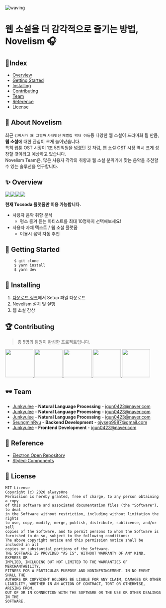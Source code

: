 ![waving](https://capsule-render.vercel.app/api?type=waving&height=200&text=Novelism🎧&fontAlign=70&fontAlignY=35&color=gradient)

# 웹 소설을 더 감각적으로 즐기는 방법, Novelism 🎧

## 🎉Index

- [Overview](#✨-overview)
- [Getting Started](#🎊-getting-started)
- [Installing](#🛒-installing)
- [Contributing](#🏆-contributing)
- [Team](#🕶-team)
- [Reference](#🔎-reference)
- [License](#💸-license)

## 🎠 About Novelism

최근 `김비서가 왜 그럴까` `사내맞선` `재벌집 막내 아들`등 다양한 웹 소설이 드라마화 될 만큼, **웹 소설**에 대한 관심이 크게 늘어났습니다.<br/>
특히 웹툰 OST 시장이 1조 5천억원을 넘겼던 것 처럼, 웹 소설 OST 시장 역시 크게 성장할 것이라고 예상하고 있습니다.<br/>
Novelism Team은, 많은 사용자 각각의 취향과 웹 소설 분위기에 맞는 음악을 추천할 수 있는 솔루션을 연구합니다.<br/>

## ✨ Overview

<img src="https://img.shields.io/badge/TypeScript-3178C6?style=plastic-square&logo=TypeScript&logoColor=white"/><img src="https://img.shields.io/badge/React-61DAFB?style=plastic-square&logo=React&logoColor=white"/><img src="https://img.shields.io/badge/Electron-47848F?style=plastic-square&logo=Electron&logoColor=white"/><img src="https://img.shields.io/badge/Styled Components-DB7093?style=plastic-square&logo=styled-components&logoColor=white"/><br/>

**현재 Tocsoda 플랫폼만 이용 가능합니다.**

- 사용자 음악 취향 분석
  - 평소 즐겨 듣는 아티스트를 최대 10명까지 선택해보세요!
- 사용자 자체 텍스트 / 웹 소설 플랫폼
  - 이용시 음악 자동 추천

## 🎊 Getting Started

```javascrip
    $ git clone
    $ yarn install
    $ yarn dev
```

## 🛒 Installing

1. [다운로드 링크](https://drive.google.com/file/d/1WbvpRdNLm1Q0Mae65R5iwMX2UQgmEozf/view?usp=sharing)에서 Setup 파일 다운로드
2. Novelism 설치 및 실행
3. 웹 소설 감상

## 🏆 Contributing

> 총 5명의 팀원이 완성한 프로젝트입니다.

<p>
<a href="https://github.com/neoskyclad">
    <img src="https://github.com/neoskyclad.png" width="90">
</a>
<a href="https://github.com/qualificationalitated">
    <img src="https://github.com/qualificationalitated.png" width="90">
</a>
<a href="https://github.com/parksk99">
    <img src="https://github.com/parksk99.png" width="90">
</a>
<a href="https://github.com/99winnmin">
    <img src="https://github.com/99winnmin.png" width="90">
</a>
<a href="https://github.com/Jun99uu">
    <img src="https://github.com/Jun99uu.png" width="90">
</a>
</p>

## 🕶 Team

- [Junkyulee](https://github.com/Always0ne) - **Natural Language Processing** - <igun0423@naver.com>
- [Junkyulee](https://github.com/Always0ne) - **Natural Language Processing** - <igun0423@naver.com>
- [Junkyulee](https://github.com/Always0ne) - **Natural Language Processing** - <igun0423@naver.com>
- [SeungminRyu](https://github.com/Always0ne) - **Backend Development** - <ojysep9987@gmail.com>
- [Junkyulee](https://github.com/Always0ne) - **Frontend Development** - <igun0423@naver.com>

## 🔎 Reference

- [Electron Open Repository](https://github.com/electron/electron)
- [Styled-Components](https://github.com/styled-components/styled-components)

## 💸 License

```
MIT License
Copyright (c) 2020 always0ne
Permission is hereby granted, free of charge, to any person obtaining a copy
of this software and associated documentation files (the "Software"), to deal
in the Software without restriction, including without limitation the rights
to use, copy, modify, merge, publish, distribute, sublicense, and/or sell
copies of the Software, and to permit persons to whom the Software is
furnished to do so, subject to the following conditions:
The above copyright notice and this permission notice shall be included in all
copies or substantial portions of the Software.
THE SOFTWARE IS PROVIDED "AS IS", WITHOUT WARRANTY OF ANY KIND, EXPRESS OR
IMPLIED, INCLUDING BUT NOT LIMITED TO THE WARRANTIES OF MERCHANTABILITY,
FITNESS FOR A PARTICULAR PURPOSE AND NONINFRINGEMENT. IN NO EVENT SHALL THE
AUTHORS OR COPYRIGHT HOLDERS BE LIABLE FOR ANY CLAIM, DAMAGES OR OTHER
LIABILITY, WHETHER IN AN ACTION OF CONTRACT, TORT OR OTHERWISE, ARISING FROM,
OUT OF OR IN CONNECTION WITH THE SOFTWARE OR THE USE OR OTHER DEALINGS IN THE
SOFTWARE.
```
